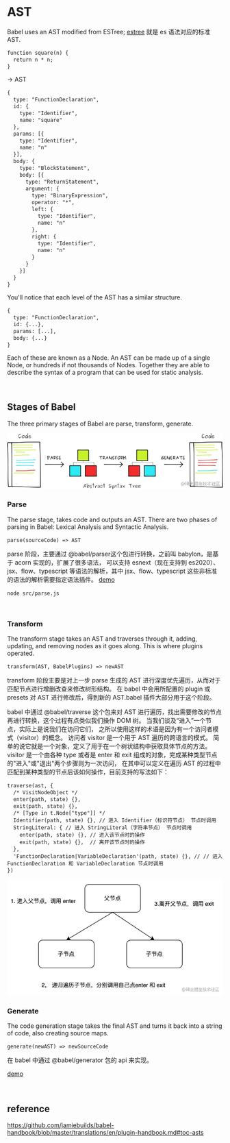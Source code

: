 # AST
Babel uses an AST modified from ESTree; 
[estree](https://github.com/estree/estree/blob/master/es5.md) 就是 es 语法对应的标准 AST.
```
function square(n) {
  return n * n;
}
```
-> AST
```
{
  type: "FunctionDeclaration",
  id: {
    type: "Identifier",
    name: "square"
  },
  params: [{
    type: "Identifier",
    name: "n"
  }],
  body: {
    type: "BlockStatement",
    body: [{
      type: "ReturnStatement",
      argument: {
        type: "BinaryExpression",
        operator: "*",
        left: {
          type: "Identifier",
          name: "n"
        },
        right: {
          type: "Identifier",
          name: "n"
        }
      }
    }]
  }
}
```
You'll notice that each level of the AST has a similar structure.
```
{
  type: "FunctionDeclaration",
  id: {...},
  params: [...],
  body: {...}
}
```
Each of these are known as a Node. 
An AST can be made up of a single Node, or hundreds if not thousands of Nodes. 
Together they are able to describe the syntax of a program that can be used for static analysis.

<br>

##  Stages of Babel 
The three primary stages of Babel are parse, transform, generate.

<img src="./images/babel workflow.awebp" />

### Parse
The parse stage, takes code and outputs an AST. 
There are two phases of parsing in Babel: Lexical Analysis and Syntactic Analysis.
```
parse(sourceCode) => AST
```


parse 阶段，主要通过 @babel/parser这个包进行转换，之前叫 babylon，是基于 acorn 实现的，扩展了很多语法，
可以支持 esnext（现在支持到 es2020）、jsx、flow、typescript 等语法的解析，其中 jsx、flow、typescript 这些非标准的语法的解析需要指定语法插件。
[demo](./src/parse.js)
```
node src/parse.js
```

<br>

### Transform
The transform stage takes an AST and traverses through it, adding, updating, and removing nodes as it goes along. 
This is where plugins operated.
```
transform(AST, BabelPlugins) => newAST 
```

transform 阶段主要是对上一步 parse 生成的 AST 进行深度优先遍历，从而对于匹配节点进行增删改查来修改树形结构。
在 babel 中会用所配置的 plugin 或 presets 对 AST 进行修改后，得到新的 AST.babel 插件大部分用于这个阶段。

babel 中通过 @babel/traverse 这个包来对 AST 进行遍历，找出需要修改的节点再进行转换，这个过程有点类似我们操作 DOM 树。
当我们谈及“进入”一个节点，实际上是说我们在访问它们， 之所以使用这样的术语是因为有一个访问者模式（visitor）的概念。
访问者 visitor 是一个用于 AST 遍历的跨语言的模式。 简单的说它就是一个对象，定义了用于在一个树状结构中获取具体节点的方法。
visitor 是一个由各种 type 或者是 enter 和 exit 组成的对象，完成某种类型节点的"进入"或"退出"两个步骤则为一次访问，
在其中可以定义在遍历 AST 的过程中匹配到某种类型的节点后该如何操作，目前支持的写法如下：
```
traverse(ast, {
  /* VisitNodeObject */
  enter(path, state) {},
  exit(path, state) {},
  /* [Type in t.Node["type"]] */
  Identifier(path, state) {}, // 进入 Identifier（标识符节点） 节点时调用
  StringLiteral: { // 进入 StringLiteral（字符串节点） 节点时调用
    enter(path, state) {}, // 进入该节点时的操作
    exit(path, state) {},  // 离开该节点时的操作
  },
  'FunctionDeclaration|VariableDeclaration'(path, state) {}, // // 进入 FunctionDeclaration 和 VariableDeclaration 节点时调用
})
```

<img src="images/node-visit-process.webp" />

<br>

### Generate
The code generation stage takes the final AST and turns it back into a string of code, 
also creating source maps.
```
generate(newAST) => newSourceCode 

```
在 babel 中通过 @babel/generator 包的 api 来实现。

[demo](./src/transform-generate.js)

<br>

## reference
https://github.com/jamiebuilds/babel-handbook/blob/master/translations/en/plugin-handbook.md#toc-asts